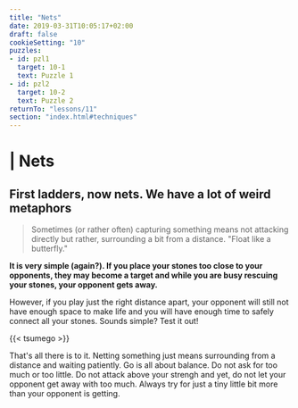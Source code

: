 ```yaml
---
title: "Nets"
date: 2019-03-31T10:05:17+02:00
draft: false
cookieSetting: "10"
puzzles:
- id: pzl1
  target: 10-1
  text: Puzzle 1
- id: pzl2
  target: 10-2
  text: Puzzle 2
returnTo: "lessons/11"
section: "index.html#techniques"
---
```


# | Nets
## First ladders, now nets. We have a lot of weird metaphors

> Sometimes (or rather often) capturing something means not attacking directly but rather, surrounding a bit from a distance.  "Float like a butterfly."

**It is very simple (again?). If you place your stones too close to your opponents, they may become a target and while you are busy rescuing your stones, your opponent gets away.**

However, if you play just the right distance apart, your opponent will still not have enough space to make life and you will have enough time to safely connect all your stones. Sounds simple? Test it out! 

{{< tsumego >}}

That's all there is to it. Netting something just means surrounding from a distance and waiting patiently. Go is all about balance. Do not ask for too much or too little. Do not attack above your strengh and yet, do not let your opponent get away with too much. Always try for just a tiny little bit more than your opponent is getting. 